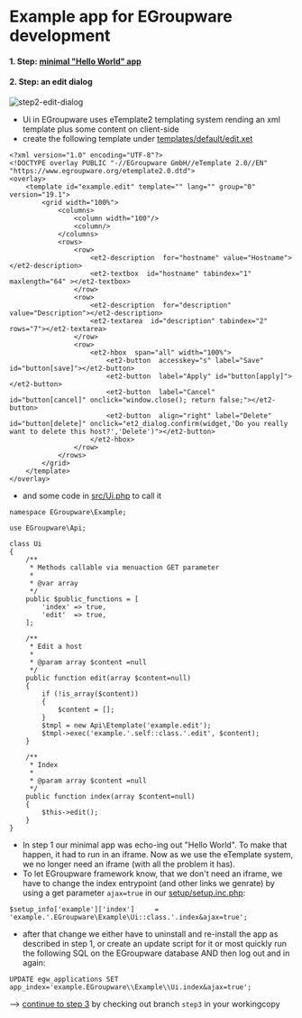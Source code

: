 # Example app for EGroupware development

#### 1. Step: [minimal "Hello World" app](https://github.com/EGroupware/example/tree/step1)

#### 2. Step: an edit dialog
![step2-edit-dialog](https://user-images.githubusercontent.com/972180/68398527-2e6e3f80-0175-11ea-8eb0-81132ffc30f1.png)

* Ui in EGroupware uses eTemplate2 templating system rending an xml template plus some content on client-side
* create the following template under [templates/default/edit.xet](https://github.com/EGroupware/example/tree/step2/templates/default)
```
<?xml version="1.0" encoding="UTF-8"?>
<!DOCTYPE overlay PUBLIC "-//EGroupware GmbH//eTemplate 2.0//EN" "https://www.egroupware.org/etemplate2.0.dtd">
<overlay>
	<template id="example.edit" template="" lang="" group="0" version="19.1">
		<grid width="100%">
			<columns>
				<column width="100"/>
				<column/>
			</columns>
			<rows>
				<row>
					<et2-description  for="hostname" value="Hostname"></et2-description>
					<et2-textbox  id="hostname" tabindex="1" maxlength="64" ></et2-textbox>
				</row>
				<row>
					<et2-description  for="description" value="Description"></et2-description>
					<et2-textarea  id="description" tabindex="2" rows="7"></et2-textarea>
				</row>
				<row>
					<et2-hbox  span="all" width="100%">
						<et2-button  accesskey="s" label="Save" id="button[save]"></et2-button>
						<et2-button  label="Apply" id="button[apply]"></et2-button>
						<et2-button  label="Cancel" id="button[cancel]" onclick="window.close(); return false;"></et2-button>
						<et2-button  align="right" label="Delete" id="button[delete]" onclick="et2_dialog.confirm(widget,'Do you really want to delete this host?','Delete')"></et2-button>
					</et2-hbox>
				</row>
			</rows>
		</grid>
	</template>
</overlay>

```
* and some code in [src/Ui.php](https://github.com/EGroupware/example/tree/step2/src/Ui.php) to call it
```
namespace EGroupware\Example;

use EGroupware\Api;

class Ui
{
	/**
	 * Methods callable via menuaction GET parameter
	 *
	 * @var array
	 */
	public $public_functions = [
		'index' => true,
		'edit'  => true,
	];

	/**
	 * Edit a host
	 *
	 * @param array $content =null
	 */
	public function edit(array $content=null)
	{
		if (!is_array($content))
		{
			$content = [];
		}
		$tmpl = new Api\Etemplate('example.edit');
		$tmpl->exec('example.'.self::class.'.edit', $content);
	}

	/**
	 * Index
	 *
	 * @param array $content =null
	 */
	public function index(array $content=null)
	{
		$this->edit();
	}
}
```
* In step 1 our minimal app was echo-ing out "Hello World". To make that happen, it had to run in an iframe. Now as we use the eTemplate system, we no longer need an iframe (with all the problem it has).
* To let EGroupware framework know, that we don't need an iframe, we have to change the index entrypoint (and other links we genrate) by using a get parameter ```ajax=true``` in our [setup/setup.inc.php]():
```
$setup_info['example']['index']     = 'example.'.EGroupware\Example\Ui::class.'.index&ajax=true';
```
* after that change we either have to uninstall and re-install the app as described in step 1, or create an update script for it or most quickly run the following SQL on the EGroupware database AND then log out and in again:
```
UPDATE egw_applications SET app_index='example.EGroupware\\Example\\Ui.index&ajax=true';
```
--> [continue to step 3](https://github.com/EGroupware/example/tree/step3) by checking out branch ```step3``` in your workingcopy
